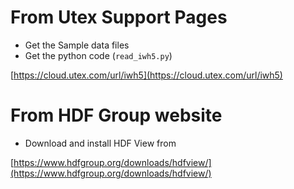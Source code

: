 # From Utex Support Pages

- Get the Sample data files  
- Get the python code (`read_iwh5.py`)  

[https://cloud.utex.com/url/iwh5](https://cloud.utex.com/url/iwh5)

# From HDF Group website

- Download and install HDF View from  

[https://www.hdfgroup.org/downloads/hdfview/](https://www.hdfgroup.org/downloads/hdfview/)